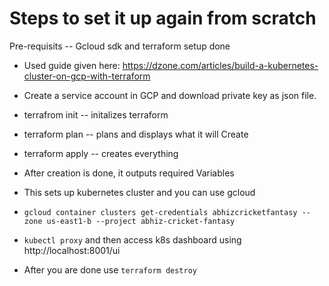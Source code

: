 # Steps to set it up again from scratch

Pre-requisits
-- Gcloud sdk and terraform setup done


* Used guide given here: https://dzone.com/articles/build-a-kubernetes-cluster-on-gcp-with-terraform
* Create a service account in GCP and download private key as json file.
* terrafrom init -- initalizes terraform
* terraform plan -- plans and displays what it will Create
* terraform apply -- creates everything

* After creation is done, it outputs required Variables
* This sets up kubernetes cluster and you can use gcloud

* `gcloud container clusters get-credentials abhizcricketfantasy --zone us-east1-b --project abhiz-cricket-fantasy`
* `kubectl proxy` and then access k8s dashboard using http://localhost:8001/ui

* After you are done use `terraform destroy`
